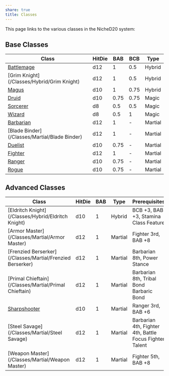 ```yaml
---
share: true
title: Classes
---
```

This page links to the various classes in the NicheD20 system:
## Base Classes

| Class                                         | HitDie | BAB  | BCB  | Type    |
| --------------------------------------------- | ------ | ---- | ---- | ------- |
| [Battlemage](/Classes/Hybrid/Battlemage)      | d12    | 1    | 0.5  | Hybrid  |
| [Grim Knight](/Classes/Hybrid/Grim Knight)    | d12    | 1    | 0.5  | Hybrid  |
| [Magus](/Classes/Hybrid/Magus)                | d10    | 1    | 0.75 | Hybrid  |
| [Druid](/Classes/Magic/Druid)                 | d10    | 0.75 | 0.75 | Magic   |
| [Sorcerer](/Classes/Magic/Sorcerer)           | d8     | 0.5  | 0.5  | Magic   |
| [Wizard](/Classes/Magic/Wizard)               | d8     | 0.5  | 1    | Magic   |
| [Barbarian](/Classes/Martial/Barbarian)       | d12    | 1    | \-   | Martial |
| [Blade Binder](/Classes/Martial/Blade Binder) | d12    | 1    | \-   | Martial |
| [Duelist](/Classes/Martial/Duelist)           | d10    | 0.75 | \-   | Martial |
| [Fighter](/Classes/Martial/Fighter)           | d12    | 1    | \-   | Martial |
| [Ranger](/Classes/Martial/Ranger)             | d10    | 0.75 | \-   | Martial |
| [Rogue](/Classes/Martial/Rogue)               | d10    | 0.75 | \-   | Martial |


## Advanced Classes

| Class                                                     | HitDie | BAB | Type    | Prerequisites                                           |
| --------------------------------------------------------- | ------ | --- | ------- | ------------------------------------------------------- |
| [Eldritch Knight](/Classes/Hybrid/Eldritch Knight)        | d10    | 1   | Hybrid  | BCB +3, BAB +3, Stamina Class Feature                   |
| [Armor Master](/Classes/Martial/Armor Master)             | d12    | 1   | Martial | Fighter 3rd, BAB +8                                     |
| [Frenzied Berserker](/Classes/Martial/Frenzied Berserker) | d12    | 1   | Martial | Barbarian 8th, Power Stance                             |
| [Primal Chieftain](/Classes/Martial/Primal Chieftain)     | d12    | 1   | Martial | Barbarian 8th, Tribal Bond Barbaric Bond                |
| [Sharpshooter](/Classes/Martial/Sharpshooter)             | d10    | 1   | Martial | Ranger 3rd, BAB +6                                      |
| [Steel Savage](/Classes/Martial/Steel Savage)             | d12    | 1   | Martial | Barbarian 4th, Fighter 4th, Battle Focus Fighter Talent |
| [Weapon Master](/Classes/Martial/Weapon Master)           | d12    | 1   | Martial | Fighter 5th, BAB +8                                     |


